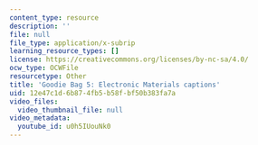 ```yaml
---
content_type: resource
description: ''
file: null
file_type: application/x-subrip
learning_resource_types: []
license: https://creativecommons.org/licenses/by-nc-sa/4.0/
ocw_type: OCWFile
resourcetype: Other
title: 'Goodie Bag 5: Electronic Materials captions'
uid: 12e47c1d-6b87-4fb5-b58f-bf50b383fa7a
video_files:
  video_thumbnail_file: null
video_metadata:
  youtube_id: u0h5IUouNk0
---
```

